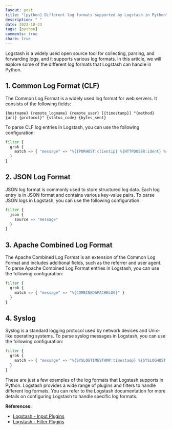 ```yaml
---
layout: post
title: "[python] Different log formats supported by Logstash in Python"
description: " "
date: 2023-10-23
tags: [python]
comments: true
share: true
---
```


Logstash is a widely used open source tool for collecting, parsing, and forwarding logs, and it supports various log formats. In this article, we will explore some of the different log formats that Logstash can handle in Python.

## 1. Common Log Format (CLF)
The Common Log Format is a widely used log format for web servers. It consists of the following fields:

```
{hostname} {remote_logname} {remote_user} [{timestamp}] "{method} {url} {protocol}" {status_code} {bytes_sent}
```

To parse CLF log entries in Logstash, you can use the following configuration:

```python
filter {
  grok {
    match => { "message" => "%{IPORHOST:clientip} %{HTTPDUSER:ident} %{USERNAME:auth} \[%{HTTPDATE:timestamp}\] \"%{WORD:method} %{NOTSPACE:request} HTTP/%{NUMBER:httpversion}\" %{NUMBER:response:int} (?:%{NUMBER:bytes:int}|-)" }
  }
}
```

## 2. JSON Log Format
JSON log format is commonly used to store structured log data. Each log entry is in JSON format and contains various key-value pairs. To parse JSON logs in Logstash, you can use the following configuration:

```python
filter {
  json {
    source => "message"
  }
}
```

## 3. Apache Combined Log Format
The Apache Combined Log Format is an extension of the Common Log Format and includes additional fields, such as the referrer and user agent. To parse Apache Combined Log Format entries in Logstash, you can use the following configuration:

```python
filter {
  grok {
    match => { "message" => "%{COMBINEDAPACHELOG}" }
  }
}
```

## 4. Syslog
Syslog is a standard logging protocol used by network devices and Unix-like operating systems. To parse syslog messages in Logstash, you can use the following configuration:

```python
filter {
  grok {
    match => { "message" => "%{SYSLOGTIMESTAMP:timestamp} %{SYSLOGHOST:host} %{DATA:program}(?:\[%{POSINT:pid}\])?: %{GREEDYDATA:message}" }
  }
}
```

These are just a few examples of the log formats that Logstash supports in Python. Logstash provides a wide range of plugins and filters to handle different log formats. You can refer to the Logstash documentation for more details on configuring Logstash to handle specific log formats.

**References:**
- [Logstash - Input Plugins](https://www.elastic.co/guide/en/logstash/current/input-plugins.html)
- [Logstash - Filter Plugins](https://www.elastic.co/guide/en/logstash/current/filter-plugins.html)